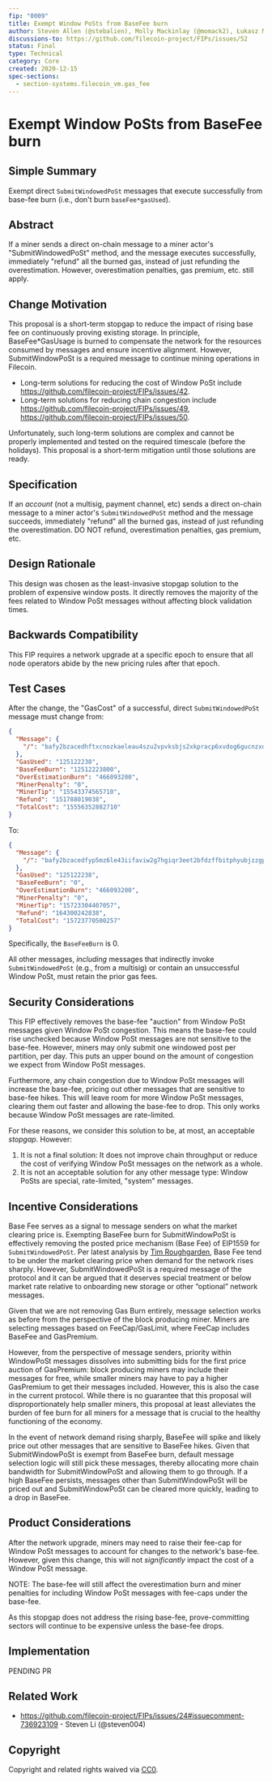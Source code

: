 ```yaml
---
fip: "0009"
title: Exempt Window PoSts from BaseFee burn
author: Steven Allen (@stebalien), Molly Mackinlay (@momack2), Łukasz Magiera (@magik6k), Zixuan Zhang (@zixuanzh)
discussions-to: https://github.com/filecoin-project/FIPs/issues/52
status: Final
type: Technical
category: Core
created: 2020-12-15
spec-sections:
  - section-systems.filecoin_vm.gas_fee
---
```


# Exempt Window PoSts from BaseFee burn

## Simple Summary

Exempt direct `SubmitWindowedPoSt` messages that execute successfully from base-fee burn (i.e., don't burn `baseFee*gasUsed`).

## Abstract

If a miner sends a direct on-chain message to a miner actor's "SubmitWindowedPoSt" method, and the message executes successfully, immediately "refund" all the burned gas, instead of just refunding the overestimation. However, overestimation penalties, gas premium, etc. still apply.

## Change Motivation

This proposal is a short-term stopgap to reduce the impact of rising base fee on continuously proving existing storage. In principle, BaseFee*GasUsage is burned to compensate the network for the resources consumed by messages and ensure incentive alignment. However, SubmitWindowPoSt is a required message to continue mining operations in Filecoin. 

* Long-term solutions for reducing the cost of Window PoSt include https://github.com/filecoin-project/FIPs/issues/42.
* Long-term solutions for reducing chain congestion include https://github.com/filecoin-project/FIPs/issues/49, https://github.com/filecoin-project/FIPs/issues/50.

Unfortunately, such long-term solutions are complex and cannot be properly implemented and tested on the required timescale (before the holidays). This proposal is a short-term mitigation until those solutions are ready.

## Specification

If an _account_ (not a multisig, payment channel, etc) sends a direct on-chain message to a miner actor's `SubmitWindowedPoSt` method and the message succeeds, immediately "refund" all the burned gas, instead of just refunding the overestimation. DO NOT refund, overestimation penalties, gas premium, etc.

## Design Rationale

This design was chosen as the least-invasive stopgap solution to the problem of expensive window posts. It directly removes the majority of the fees related to Window PoSt messages without affecting block validation times.

## Backwards Compatibility

This FIP requires a network upgrade at a specific epoch to ensure that all node operators abide by the new pricing rules after that epoch.

## Test Cases

After the change, the "GasCost" of a successful, direct `SubmitWindowedPoSt` message must change from:

```json
{
  "Message": {
    "/": "bafy2bzacedhftxcnozkaeleau4szu2vpvksbjs2xkpracp6xvdog6gucnzxdc"
  },
  "GasUsed": "125122238",
  "BaseFeeBurn": "12512223800",
  "OverEstimationBurn": "466093200",
  "MinerPenalty": "0",
  "MinerTip": "15543374565710",
  "Refund": "151788019038",
  "TotalCost": "15556352882710"
}
```

To:

```json
{
  "Message": {
    "/": "bafy2bzacedfyp5mz6le43iifaviw2g7hgiqr3eet2bfdzffbitphyubjzzgpy"
  },
  "GasUsed": "125122238",
  "BaseFeeBurn": "0",
  "OverEstimationBurn": "466093200",
  "MinerPenalty": "0",
  "MinerTip": "15723304407057",
  "Refund": "164300242838",
  "TotalCost": "15723770500257"
}
```

Specifically, the `BaseFeeBurn` is 0.

All other messages, _including_ messages that indirectly invoke `SubmitWindowedPoSt` (e.g., from a multisig) or contain an unsuccessful Window PoSt, must retain the prior gas fees.

## Security Considerations

This FIP effectively removes the base-fee "auction" from Window PoSt messages given Window PoSt congestion. This means the base-fee could rise unchecked because Window PoSt messages are not sensitive to the base-fee. However, miners may only submit one windowed post per partition, per day. This puts an upper bound on the amount of congestion we expect from Window PoSt messages.

Furthermore, any chain congestion due to Window PoSt messages will increase the base-fee, pricing out other messages that are sensitive to base-fee hikes. This will leave room for more Window PoSt messages, clearing them out faster and allowing the base-fee to drop. This only works because Window PoSt messages are rate-limited.

For these reasons, we consider this solution to be, at most, an acceptable _stopgap_. However:

1. It is not a final solution: It does not improve chain throughput or reduce the cost of verifying Window PoSt messages on the network as a whole.
2. It is not an acceptable solution for any other message type: Window PoSts are special, rate-limited, "system" messages.

## Incentive Considerations

Base Fee serves as a signal to message senders on what the market clearing price is. Exempting BaseFee burn for SubmitWindowPoSt is effectively removing the posted price mechanism (Base Fee) of EIP1559 for `SubmitWindowedPoSt`. 
Per latest analysis by [Tim Roughgarden](https://timroughgarden.org/), Base Fee tend to be under the market clearing price when demand for the network rises sharply. However, SubmitWindowedPoSt is a required message of the protocol and it can be argued that it deserves special treatment or below market rate relative to onboarding new storage or other “optional” network messages.

Given that we are not removing Gas Burn entirely, message selection works as before from the perspective of the block producing miner. Miners are selecting messages based on FeeCap/GasLimit, where FeeCap includes BaseFee and GasPremium.

However, from the perspective of message senders, priority within WindowPoSt messages dissolves into submitting bids for the first price auction of GasPremium: block producing miners may include their messages for free, while smaller miners may have to pay a higher GasPremium to get their messages included. However, this is also the case in the current protocol. While there is no guarantee that this proposal will disproportionately help smaller miners, this proposal at least alleviates the burden of fee burn for all miners for a message that is crucial to the healthy functioning of the economy.

In the event of network demand rising sharply, BaseFee will spike and likely price out other messages that are sensitive to BaseFee hikes. Given that  SubmitWindowPoSt is exempt from BaseFee burn, default message selection logic will still pick these messages, thereby allocating more chain bandwidth for SubmitWindowPoSt and allowing them to go through. If a high BaseFee persists, messages other than SubmitWindowPoSt will be priced out and SubmitWindowPoSt can be cleared more quickly, leading to a drop in BaseFee.


## Product Considerations

After the network upgrade, miners may need to raise their fee-cap for Window PoSt messages to account for changes to the network's base-fee. However, given this change, this will not _significantly_ impact the cost of a Window PoSt message.

NOTE: The base-fee will still affect the overestimation burn and miner penalties for including Window PoSt messages with fee-caps under the base-fee.

As this stopgap does not address the rising base-fee, prove-committing sectors will continue to be expensive unless the base-fee drops.

## Implementation

PENDING PR

## Related Work

* https://github.com/filecoin-project/FIPs/issues/24#issuecomment-736923109 - Steven Li (@steven004)

## Copyright
Copyright and related rights waived via [CC0](https://creativecommons.org/publicdomain/zero/1.0/).

